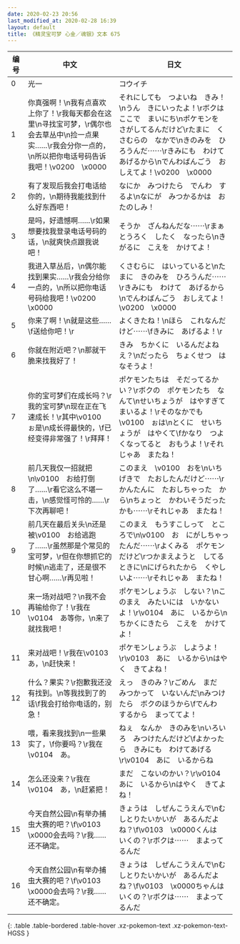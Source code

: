 ```yaml
---
date: 2020-02-23 20:56
last_modified_at: 2020-02-28 16:39
layout: default
title: 《精灵宝可梦 心金／魂银》文本 675
---
```

| 编号 | 中文 | 日文 |
| ---- | ---- | ---- |
| 0 | 光一 | コウイチ |
| 1 | 你真强啊！\n我有点喜欢上你了！\r我每天都会在这里\n寻找宝可梦，\r偶尔也会去草丛中\n捡一点果实……\r我会分你一点的，\n所以把你电话号码告诉我吧！\v0200　\x0000 | それにしても　つよいね　きみ！\nうん　きにいったよ！\rボクは　ここで　まいにち\nポケモンを　さがしてるんだけど\rたまに　くさむらの　なかで\nきのみを　ひろうんだ⋯⋯\rきみにも　わけて　あげるから\nでんわばんごう　おしえてよ！\v0200　\x0000 |
| 2 | 有了发现后我会打电话给你的，\n期待我能找到什么好东西吧！ | なにか　みつけたら　でんわ　するよ\nなにが　みつかるかは　おたのしみ！ |
| 3 | 是吗，好遗憾啊……\r如果想要找我登录电话号码的话，\n就爽快点跟我说吧！ | そうか　ざんねんだな⋯⋯\rまぁ　とうろく　したく　なったら\nきがるに　こえを　かけてよ！ |
| 4 | 我进入草丛后，\n偶尔能找到果实……\r我会分给你一点的，\n所以把你电话号码给我吧！\v0200　\x0000 | くさむらに　はいっていると\nたまに　きのみを　ひろうんだ⋯⋯\rきみにも　わけて　あげるから\nでんわばんごう　おしえてよ！\v0200　\x0000 |
| 5 | 你来了啊！\n就是这些……\f送给你吧！\r | よくきたね！\nほら　これなんだけど⋯⋯\fきみに　あげるよ！\r |
| 6 | 你就在附近吧？\n那就干脆来找我好了！ | きみ　ちかくに　いるんだよねえ？\nだったら　ちょくせつ　はなそうよ！ |
| 7 | 你的宝可梦们在成长吗？\r我的宝可梦\n现在正在飞速成长！\r其中\v0100　ぉ是\n成长得最快的，\f已经变得非常强了！\r拜拜！ | ポケモンたちは　そだってるかい？\rボクの　ポケモンたち　なんて\nせいちょうが　はやすぎて　まいるよ！\rそのなかでも　\v0100　ぉは\nとくに　せいちょうが　はやくて\fかなり　つよくなってると　おもうよ！\rそれじゃあ　またね！ |
| 8 | 前几天我仅一招就把\n\v0100　お给打倒了……\r看它这么不堪一击，\n感觉怪可怜的……\r下次再聊吧！ | このまえ　\v0100　おを\nいちげきで　たおしたんだけど⋯⋯\rかんたんに　たおしちゃった　から\nちょっと　かわいそうだったかも⋯⋯\rそれじゃあ　またね！ |
| 9 | 前几天在最后关头\n还是被\v0100　お给逃跑了……\r虽然那是个常见的宝可梦，\r但在你想抓它的时候\n逃走了，还是很不甘心啊……\r再见啦！ | このまえ　もうすこしって　ところで\n\v0100　お　にがしちゃったんだ⋯⋯\rよくみる　ポケモンだけど\rつかまえようと　してるときに\nにげられたから　くやしいよ⋯⋯\rそれじゃあ　またね！ |
| 10 | 来一场对战吧？\n我不会再输给你了！\r我在\v0104　あ等你，\n来了就找我吧！ | ポケモンしょうぶ　しない？\nこのまえ　みたいには　いかないよ！\r\v0104　あに　いるから\nちかくにきたら　こえを　かけてよ！ |
| 11 | 来对战吧！\r我在\v0103　あ，\n赶快来！ | ポケモンしょうぶ　しようよ！\r\v0103　あに　いるから\nはやく　きてよね！ |
| 12 | 什么？果实？\r抱歉我还没有找到。\n等我找到了的话\f我会打给你电话的，别急！ | えっ　きのみ？\rごめん　まだ　みつかって　いないんだ\nみつけたら　ボクのほうから\fでんわ　するから　まっててよ！ |
| 13 | 喂，看来我找到\n一些果实了，\f你要吗？\r我在\v0104　あ。 | ねぇ　なんか　きのみを\nいろいろ　みつけたんだけど\fよかったら　きみにも　わけてあげる\r\v0104　あに　いるからね |
| 14 | 怎么还没来？\r我在\v0104　あ，\n赶紧把！ | まだ　こないのかい？\r\v0104　あに　いるから\nはやく　きてよね！ |
| 15 | 今天自然公园\n有举办捕虫大赛的吧？\f\v0103　\x0000会去吗？\r我……还不确定。 | きょうは　しぜんこうえんで\nむしとりたいかいが　あるんだよね？\f\v0103　\x0000くんは　いくの？\rボクは⋯⋯　まよってるんだ |
| 16 | 今天自然公园\n有举办捕虫大赛的吧？\f\v0103　\x0000会去吗？\r我……还不确定。 | きょうは　しぜんこうえんで\nむしとりたいかいが　あるんだよね？\f\v0103　\x0000ちゃんは　いくの？\rボクは⋯⋯　まよってるんだ |
{: .table .table-bordered .table-hover .xz-pokemon-text .xz-pokemon-text-HGSS }